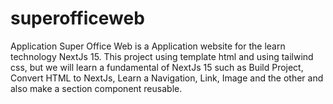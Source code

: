 # superofficeweb
Application Super Office Web is a Application website for the learn technology NextJs 15. This project using template html and using tailwind css, but we will learn a fundamental of NextJs 15 such as Build Project, Convert HTML to NextJs, Learn a Navigation, Link, Image and the other and also make a section component reusable.
